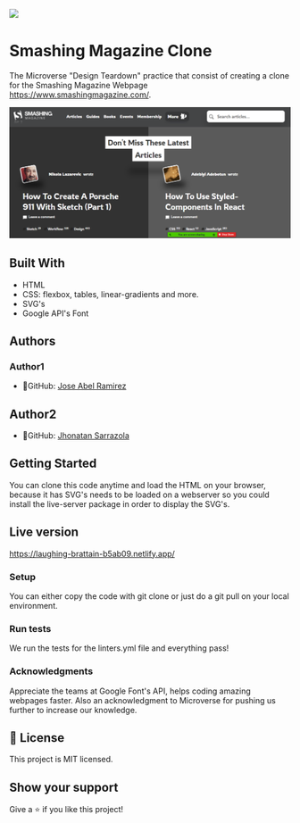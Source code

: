 ![](https://img.shields.io/badge/Microverse-blueviolet)


# Smashing Magazine Clone

The Microverse "Design Teardown" practice that consist of creating a clone for the Smashing Magazine Webpage https://www.smashingmagazine.com/. 

![screenshot](./app_screenshot.png)


## Built With
- HTML
- CSS: flexbox, tables, linear-gradients and more.
- SVG's
- Google API's Font


## Authors
### Author1
- 👤GitHub: [Jose Abel Ramirez](https://github.com/jose-Abel)

## Author2
- 👤GitHub: [Jhonatan Sarrazola](https://github.com/jssarrazolaa)


## Getting Started
You can clone this code anytime and load the HTML on your browser, because it has SVG's needs to be loaded on a webserver so you could install the live-server package in order to display the SVG's.


## Live version
https://laughing-brattain-b5ab09.netlify.app/


### Setup
You can either copy the code with git clone or just do a git pull on your local environment.


### Run tests
We run the tests for the linters.yml file and everything pass!


### Acknowledgments
Appreciate the teams at Google Font's API, helps coding amazing webpages faster. Also an acknowledgment to Microverse for pushing us further to increase our knowledge.


## 📝 License
This project is MIT licensed.


## Show your support
Give a ⭐️ if you like this project!